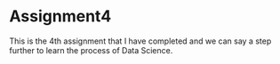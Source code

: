 # Assignment4
This is the 4th assignment that I have completed and we can say a step further to learn the process of Data Science.
